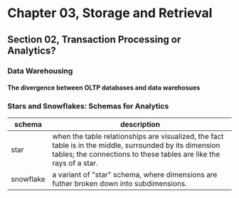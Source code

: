 # Chapter 03, Storage and Retrieval
## Section 02, Transaction Processing or Analytics?

### Data Warehousing

#### The divergence between OLTP databases and data warehosues

### Stars and Snowflakes: Schemas for Analytics
| schema    | description                                                                                                                                                                    |
| --------- | ------------------------------------------------------------------------------------------------------------------------------------------------------------------------------ |
| star      | when the table relationships are visualized, the fact table is in the middle, surrounded by its dimension tables; the connections to these tables are like the rays of a star. |
| snowflake | a variant of "star" schema, where dimensions are futher broken down into subdimensions.                                                                                        |

